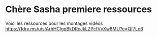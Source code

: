 # Chère Sasha premiere ressources

Voici les ressources pour les montages vidéos
https://1drv.ms/u/s!ArhHClgpBkDRcJkLZPcfVvXw8MU?e=Qf7Lo6